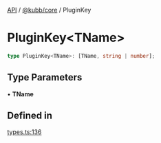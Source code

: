 [API](../../../packages.md) / [@kubb/core](../index.md) / PluginKey

# PluginKey\<TName\>

```ts
type PluginKey<TName>: [TName, string | number];
```

## Type Parameters

• **TName**

## Defined in

[types.ts:136](https://github.com/kubb-project/kubb/blob/41d5fcbd23d143293d72542efcb650e62fa3a210/packages/core/src/types.ts#L136)
